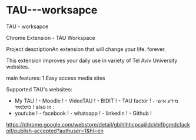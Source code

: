 # TAU---worksapce
TAU - worksapce

Chrome Extension - TAU Workspace

Project descriptionAn extension that will change your life. forever.

This extension improves your daily use in variety of Tel Aviv University websites.


main features:
1.Easy access media sites

Supported TAU's websites:
- My TAU ! - Moodle ! - VideoTAU ! - BIDIT ! - TAU factor ! - מידע אישי לתלמיד !
also in :
- youtube ! - facebook ! - whatsapp ! - linkedin ! - Github !

https://chrome.google.com/webstore/detail/gbihlhhcpcajildckhifbgmdcfackojf/publish-accepted?authuser=1&hl=en






